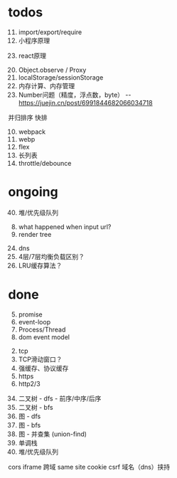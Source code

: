 # todos

<!-- 浏览器原理 -->
11. import/export/require
21. 小程序原理

<!-- react -->
23. react原理

<!-- js底层 -->
20. Object.observe / Proxy
22. localStorage/sessionStorage
30. 内存计算、内存管理
31. Number问题（精度，浮点数，byte） -- https://juejin.cn/post/6991844682066034718

<!-- 算法 -->

并归排序
快排

<!-- 低优 -->
10. webpack
15. webp
16. flex
17. 长列表
19. throttle/debounce

# ongoing
40. 堆/优先级队列

<!-- 浏览器原理 -->
8. what happened when input url?
12. render tree

<!-- 网络 -->
24. dns
25. 4层/7层均衡负载区别？
13. LRU缓存算法？


# done
5. promise
6. event-loop
9. Process/Thread
33. dom event model

<!-- 网络 -->
2. tcp
14. TCP滑动窗口？
18. 强缓存、协议缓存
4. https
1. http2/3

<!-- 算法 -->
34. 二叉树 - dfs - 前序/中序/后序 
35. 二叉树 - bfs
36. 图 - dfs
37. 图 - bfs
38. 图 - 并查集 (union-find)
39. 单调栈
40. 堆/优先级队列

<!-- 安全 -->
cors
iframe
跨域
same site cookie
csrf
域名（dns）挟持